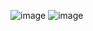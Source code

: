![image](https://github.com/user-attachments/assets/31777439-e6c9-4839-9afb-24e5fe3349a5)
![image](https://github.com/user-attachments/assets/bb4b762d-867a-476d-8557-a29f3295ed5c)
